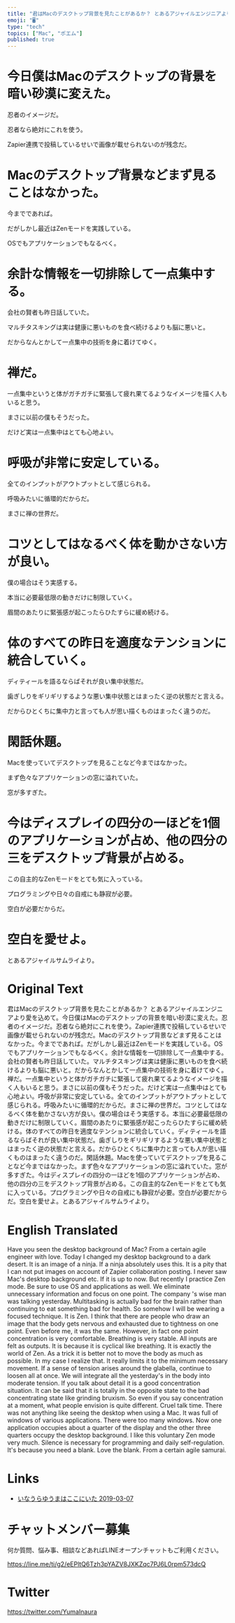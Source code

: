```yaml
---
title: "君はMacのデスクトップ背景を見たことがあるか？ とあるアジャイルエンジニアより愛を込めて"
emoji: "🖥"
type: "tech"
topics: ["Mac", "ポエム"]
published: true
---
```


# 今日僕はMacのデスクトップの背景を暗い砂漠に変えた。

忍者のイメージだ。

忍者なら絶対にこれを使う。

Zapier連携で投稿しているせいで画像が載せられないのが残念だ。

# Macのデスクトップ背景などまず見ることはなかった。

今までであれば。

だがしかし最近はZenモードを実践している。

OSでもアプリケーションでもなるべく。

# 余計な情報を一切排除して一点集中する。

会社の賢者も昨日話していた。

マルチタスキングは実は健康に悪いものを食べ続けるよりも脳に悪いと。

だからなんとかして一点集中の技術を身に着けてゆく。

# 禅だ。

一点集中というと体がガチガチに緊張して疲れ果てるようなイメージを描く人もいると思う。

まさに以前の僕もそうだった。

だけど実は一点集中はとても心地よい。

# 呼吸が非常に安定している。

全てのインプットがアウトプットとして感じられる。

呼吸みたいに循環的だからだ。

まさに禅の世界だ。

# コツとしてはなるべく体を動かさない方が良い。

僕の場合はそう実感する。

本当に必要最低限の動きだけに制限していく。

眉間のあたりに緊張感が起こったらひたすらに緩め続ける。

# 体のすべての昨日を適度なテンションに統合していく。

ディティールを語るならばそれが良い集中状態だ。

歯ぎしりをギリギリするような悪い集中状態とはまったく逆の状態だと言える。

だからひとくちに集中力と言っても人が思い描くものはまったく違うのだ。

# 閑話休題。

Macを使っていてデスクトップを見ることなど今まではなかった。

まず色々なアプリケーションの窓に溢れていた。

窓が多すぎた。

# 今はディスプレイの四分の一ほどを1個のアプリケーションが占め、他の四分の三をデスクトップ背景が占める。

この自主的なZenモードをとても気に入っている。

プログラミングや日々の自戒にも静寂が必要。

空白が必要だからだ。

# 空白を愛せよ。

とあるアジャイルサムライより。

# Original Text

君はMacのデスクトップ背景を見たことがあるか？ とあるアジャイルエンジニアより愛を込めて。今日僕はMacのデスクトップの背景を暗い砂漠に変えた。忍者のイメージだ。忍者なら絶対にこれを使う。Zapier連携で投稿しているせいで画像が載せられないのが残念だ。Macのデスクトップ背景などまず見ることはなかった。今までであれば。だがしかし最近はZenモードを実践している。OSでもアプリケーションでもなるべく。余計な情報を一切排除して一点集中する。会社の賢者も昨日話していた。マルチタスキングは実は健康に悪いものを食べ続けるよりも脳に悪いと。だからなんとかして一点集中の技術を身に着けてゆく。禅だ。一点集中というと体がガチガチに緊張して疲れ果てるようなイメージを描く人もいると思う。まさに以前の僕もそうだった。だけど実は一点集中はとても心地よい。呼吸が非常に安定している。全てのインプットがアウトプットとして感じられる。呼吸みたいに循環的だからだ。まさに禅の世界だ。コツとしてはなるべく体を動かさない方が良い。僕の場合はそう実感する。本当に必要最低限の動きだけに制限していく。眉間のあたりに緊張感が起こったらひたすらに緩め続ける。体のすべての昨日を適度なテンションに統合していく。ディティールを語るならばそれが良い集中状態だ。歯ぎしりをギリギリするような悪い集中状態とはまったく逆の状態だと言える。だからひとくちに集中力と言っても人が思い描くものはまったく違うのだ。閑話休題。Macを使っていてデスクトップを見ることなど今まではなかった。まず色々なアプリケーションの窓に溢れていた。窓が多すぎた。今はディスプレイの四分の一ほどを1個のアプリケーションが占め、他の四分の三をデスクトップ背景が占める。この自主的なZenモードをとても気に入っている。プログラミングや日々の自戒にも静寂が必要。空白が必要だからだ。空白を愛せよ。とあるアジャイルサムライより。

# English Translated

Have you seen the desktop background of Mac? From a certain agile engineer with love. Today I changed my desktop background to a dark desert. It is an image of a ninja. If a ninja absolutely uses this. It is a pity that I can not put images on account of Zapier collaboration posting. I never saw Mac's desktop background etc. If it is up to now. But recently I practice Zen mode. Be sure to use OS and applications as well. We eliminate unnecessary information and focus on one point. The company 's wise man was talking yesterday. Multitasking is actually bad for the brain rather than continuing to eat something bad for health. So somehow I will be wearing a focused technique. It is Zen. I think that there are people who draw an image that the body gets nervous and exhausted due to tightness on one point. Even before me, it was the same. However, in fact one point concentration is very comfortable. Breathing is very stable. All inputs are felt as outputs. It is because it is cyclical like breathing. It is exactly the world of Zen. As a trick it is better not to move the body as much as possible. In my case I realize that. It really limits it to the minimum necessary movement. If a sense of tension arises around the glabella, continue to loosen all at once. We will integrate all the yesterday's in the body into moderate tension. If you talk about detail it is a good concentration situation. It can be said that it is totally in the opposite state to the bad concentrating state like grinding bruxism. So even if you say concentration at a moment, what people envision is quite different. Cruel talk time. There was not anything like seeing the desktop when using a Mac. It was full of windows of various applications. There were too many windows. Now one application occupies about a quarter of the display and the other three quarters occupy the desktop background. I like this voluntary Zen mode very much. Silence is necessary for programming and daily self-regulation. It's because you need a blank. Love the blank. From a certain agile samurai.

# Links

- [いなうらゆうまはここにいた 2019-03-07](https://github.com/YumaInaura/YumaInaura/issues/656#s1551912729)









<!-- Update From Qiita API -->

# チャットメンバー募集


何か質問、悩み事、相談などあればLINEオープンチャットもご利用ください。

https://line.me/ti/g2/eEPltQ6Tzh3pYAZV8JXKZqc7PJ6L0rpm573dcQ





# Twitter


https://twitter.com/YumaInaura


<!-- Update From Qiita API -->


